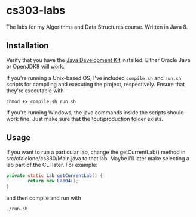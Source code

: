 # cs303-labs
The labs for my Algorithms and Data Structures course. Written in Java 8.

## Installation
Verify that you have the <a href="http://bfy.tw/G2N8">Java Development Kit</a> installed. Either Oracle Java or OpenJDK8 will work.

If you're running a Unix-based OS, I've included `compile.sh` and `run.sh` scripts for compiling and executing the project, respectively. Ensure that they're executable with
```
chmod +x compile.sh run.sh
```
If you're running Windows, the java commands inside the scripts should work fine. Just make sure that the <project root>\out\production folder exists.

## Usage
If you want to run a particular lab, change the getCurrentLab() method in src/cfalcione/cs330/Main.java to that lab. Maybe I'll later make selecting a lab part of the CLI later.
For example:
```java
private static Lab getCurrentLab() {
        return new Lab04();
}
```
and then compile and run with
```
./run.sh
```

